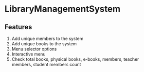 # LibraryManagementSystem

## Features
1. Add unique members to the system
2. Add unique books to the system
3. Menu selector options
4. Interactive menu
5. Check total books, physical books, e-books, members, teacher members, student members count

